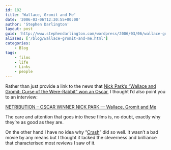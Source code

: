 ```yaml
---
id: 182
title: 'Wallace, Gromit and Me'
date: '2006-03-06T12:30:55+00:00'
author: 'Stephen Darlington'
layout: post
guid: 'http://www.stephendarlington.com/wordpress/2006/03/06/wallace-gromit-and-me/'
aliases: ['/blog/wallace-gromit-and-me.html']
categories:
    - Blog
tags:
    - films
    - life
    - Links
    - people
---
```


Rather than just provide a link to the news that [Nick Park’s “Wallace and Gromit: Curse of the Were-Rabbit” won an Oscar](http://news.bbc.co.uk/1/hi/entertainment/4777480.stm), I thought I’d also point you to an interview:

[NETRIBUTION – OSCAR WINNER NICK PARK — Wallace, Gromit and Me](http://www.netribution.co.uk/2/people/humble_being/oscar_contender_nick_park_--_wallace,_gromit_and_me.html)

The care and attention that goes into these films is, no doubt, exactly why they’re as good as they are.

On the other hand I have no idea why “[Crash](http://uk.imdb.com/title/tt0375679/)” did so well. It wasn’t a bad movie by any means but I thought it lacked the cleverness and brilliance that characterised most reviews I saw of it.